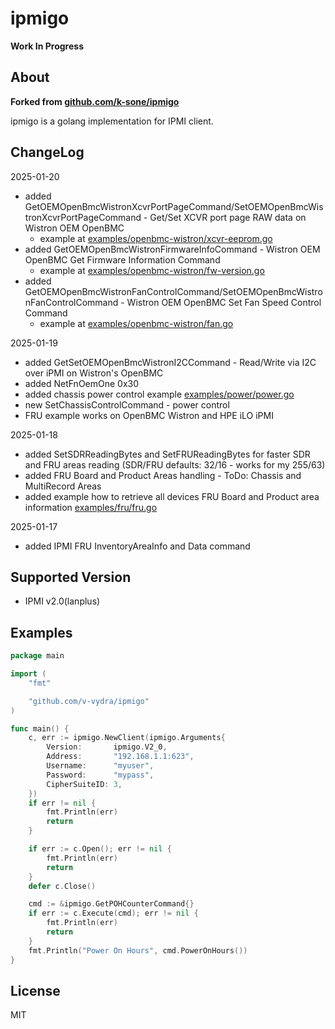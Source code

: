 ipmigo
======

**Work In Progress**

About
-----

__Forked from [github.com/k-sone/ipmigo](github.com/k-sone/ipmigo)__

ipmigo is a golang implementation for IPMI client.

ChangeLog
---------
2025-01-20
* added GetOEMOpenBmcWistronXcvrPortPageCommand/SetOEMOpenBmcWistronXcvrPortPageCommand - Get/Set XCVR port page RAW data on Wistron OEM OpenBMC  
    - example at [examples/openbmc-wistron/xcvr-eeprom.go](https://github.com/v-vydra/ipmigo/blob/master/examples/openbmc-wistron/xcvr-eeprom.go)  
* added GetOEMOpenBmcWistronFirmwareInfoCommand - Wistron OEM OpenBMC Get Firmware Information Command  
    - example at [examples/openbmc-wistron/fw-version.go](https://github.com/v-vydra/ipmigo/blob/master/examples/openbmc-wistron/fw-version.go)  
* added GetOEMOpenBmcWistronFanControlCommand/SetOEMOpenBmcWistronFanControlCommand - Wistron OEM OpenBMC Set Fan Speed Control Command  
  - example at [examples/openbmc-wistron/fan.go](https://github.com/v-vydra/ipmigo/blob/master/examples/openbmc-wistron/fan.go)  

2025-01-19  
* added GetSetOEMOpenBmcWistronI2CCommand - Read/Write via I2C over iPMI on Wistron's OpenBMC
* added NetFnOemOne 0x30
* added chassis power control example [examples/power/power.go](https://github.com/v-vydra/ipmigo/blob/master/examples/power/power.go)
* new SetChassisControlCommand - power control
* FRU example works on OpenBMC Wistron and HPE iLO iPMI  

2025-01-18  
* added SetSDRReadingBytes and SetFRUReadingBytes for faster SDR and FRU areas reading (SDR/FRU defaults: 32/16 - works for my 255/63)
* added FRU Board and Product Areas handling - ToDo: Chassis and MultiRecord Areas
* added example how to retrieve all devices FRU Board and Product area information [examples/fru/fru.go](https://github.com/v-vydra/ipmigo/blob/master/examples/fru/fru.go)

2025-01-17  
* added IPMI FRU InventoryAreaInfo and Data command

Supported Version
-----------------

* IPMI v2.0(lanplus)

Examples
--------

```go
package main

import (
    "fmt"

    "github.com/v-vydra/ipmigo"
)

func main() {
    c, err := ipmigo.NewClient(ipmigo.Arguments{
        Version:       ipmigo.V2_0,
        Address:       "192.168.1.1:623",
        Username:      "myuser",
        Password:      "mypass",
        CipherSuiteID: 3,
    })
    if err != nil {
        fmt.Println(err)
        return
    }

    if err := c.Open(); err != nil {
        fmt.Println(err)
        return
    }
    defer c.Close()

    cmd := &ipmigo.GetPOHCounterCommand{}
    if err := c.Execute(cmd); err != nil {
        fmt.Println(err)
        return
    }
    fmt.Println("Power On Hours", cmd.PowerOnHours())
}
```

License
-------

MIT
